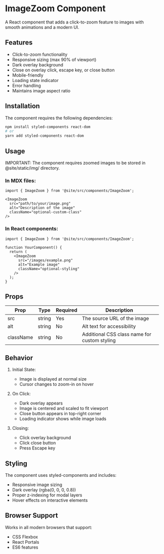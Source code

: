 # ImageZoom Component

A React component that adds a click-to-zoom feature to images with smooth animations and a modern UI.

## Features

- Click-to-zoom functionality
- Responsive sizing (max 90% of viewport)
- Dark overlay background
- Close on overlay click, escape key, or close button
- Mobile-friendly
- Loading state indicator
- Error handling
- Maintains image aspect ratio

## Installation

The component requires the following dependencies:

```bash
npm install styled-components react-dom
# or
yarn add styled-components react-dom
```

## Usage

IMPORTANT: The component requires zoomed images to be stored in @site/static/img/ directory.

### In MDX files:

```mdx
import { ImageZoom } from '@site/src/components/ImageZoom';

<ImageZoom
  src="path/to/your/image.png"
  alt="Description of the image"
  className="optional-custom-class"
/>
```

### In React components:

```tsx
import { ImageZoom } from '@site/src/components/ImageZoom';

function YourComponent() {
  return (
    <ImageZoom
      src="/images/example.png"
      alt="Example image"
      className="optional-styling"
    />
  );
}
```

## Props

| Prop      | Type     | Required | Description                                    |
|-----------|----------|----------|------------------------------------------------|
| src       | string   | Yes      | The source URL of the image                   |
| alt       | string   | No       | Alt text for accessibility                    |
| className | string   | No       | Additional CSS class name for custom styling  |

## Behavior

1. Initial State:
   - Image is displayed at normal size
   - Cursor changes to zoom-in on hover

2. On Click:
   - Dark overlay appears
   - Image is centered and scaled to fit viewport
   - Close button appears in top-right corner
   - Loading indicator shows while image loads

3. Closing:
   - Click overlay background
   - Click close button
   - Press Escape key

## Styling

The component uses styled-components and includes:
- Responsive image sizing
- Dark overlay (rgba(0, 0, 0, 0.8))
- Proper z-indexing for modal layers
- Hover effects on interactive elements

## Browser Support

Works in all modern browsers that support:
- CSS Flexbox
- React Portals
- ES6 features 
